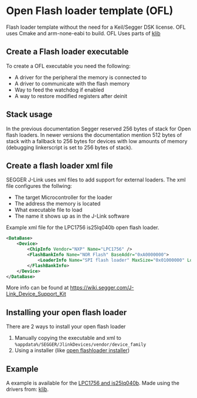 # Open Flash loader template (OFL)
Flash loader template without the need for a Keil/Segger DSK license. OFL uses Cmake and arm-none-eabi to build. OFL Uses parts of [klib](https://github.com/itzandroidtab/klib/)

## Create a Flash loader executable
To create a OFL executable you need the following:
* A driver for the peripheral the memory is connected to
* A driver to communicate with the flash memory
* Way to feed the watchdog if enabled
* A way to restore modified registers after deinit

## Stack usage
In the previous documentation Segger reserved 256 bytes of stack for Open flash loaders. In newer versions the documentation mention 512 bytes of stack with a fallback to 256 bytes for devices with low amounts of memory (debugging linkerscript is set to 256 bytes of stack). 

## Create a flash loader xml file
SEGGER J-Link uses xml files to add support for external loaders. The xml file configures the follwing:
* The target Microcontroller for the loader
* The address the memory is located
* What executable file to load
* The name it shows up as in the J-Link software

Example xml file for the LPC1756 is25lq040b open flash loader.
```xml
<DataBase>
    <Device>
        <ChipInfo Vendor="NXP" Name="LPC1756" />
        <FlashBankInfo Name="NOR Flash" BaseAddr="0xA0000000">
            <LoaderInfo Name="SPI flash loader" MaxSize="0x01000000" Loader="flash_loader.elf" LoaderType="FLASH_ALGO_TYPE_OPEN" />
        </FlashBankInfo>
    </Device>
</DataBase>
```

More info can be found at https://wiki.segger.com/J-Link_Device_Support_Kit

## Installing your open flash loader
There are 2 ways to install your open flash loader
1. Manually copying the executable and xml to `%appdata%/SEGGER/JlinkDevices/vendor/device_family`
2. Using a installer (like [open flashloader installer](https://github.com/itzandroidtab/open_flashloader_installer))

## Example
A example is available for the [LPC1756 and is25lq040b](https://github.com/itzandroidtab/ofl_lpc1756_is25lq040b). Made using the drivers from: [klib](https://github.com/itzandroidtab/klib).
